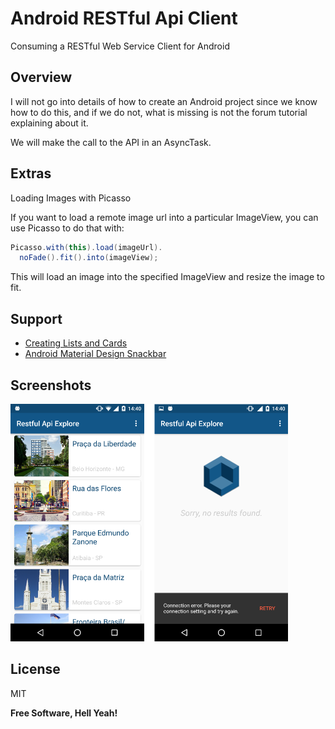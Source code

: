 # Android RESTful Api Client

Consuming a RESTful Web Service Client for Android
## Overview
I will not go into details of how to create an Android project since we know how to do this, and if we do not, what is missing is not the forum tutorial explaining about it.

We will make the call to the API in an AsyncTask.


Extras
----
Loading Images with Picasso

If you want to load a remote image url into a particular ImageView, you can use Picasso to do that with:

```java 
Picasso.with(this).load(imageUrl).
  noFade().fit().into(imageView);
```
This will load an image into the specified ImageView and resize the image to fit.

Support
----
 - [Creating Lists and Cards][1]
 - [Android Material Design Snackbar][2]

Screenshots
----
![alt tag](https://github.com/cleidimarviana/android-restful-api-client/blob/master/screenshots/image3004.png "Layouts")

License
----

MIT

**Free Software, Hell Yeah!**

  [1]: http://developer.android.com/training/material/lists-cards.html
  [2]: http://www.androidhive.info/2015/09/android-material-design-snackbar-example/

